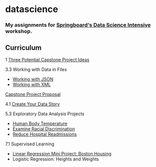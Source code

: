# datascience

### My assignments for [Springboard's Data Science Intensive](https://www.springboard.com/workshops/data-science-intensive/) workshop.


## Curriculum

1 [Three Potential Capstone Project Ideas](https://github.com/trcasey/datascience/tree/master/final_project)

3.3 Working with Data in Files

* [Working with JSON](https://github.com/trcasey/datascience/tree/master/data_wrangling_json)
* [Working with XML](https://github.com/trcasey/datascience/tree/master/data_wrangling_xml)

[Capstone Project Proposal]()

4.1 [Create Your Data Story](https://github.com/trcasey/datascience/tree/master/data_story)

5.3 Exploratory Data Analysis Projects

* [Human Body Temperature](https://github.com/trcasey/datascience/tree/master/statistics_project_1)
* [Examine Racial Discrimination](https://github.com/trcasey/datascience/tree/master/statistics_project_2)
* [Reduce Hospital Readmissions](https://github.com/trcasey/datascience/tree/master/statistics_project_3)

7.1 Supervised Learning

* [Linear Regression Mini Project: Boston Housing](https://github.com/trcasey/datascience/tree/master/linear_regression/linear_regression)
* Logistic Regression: Heights and Weights
